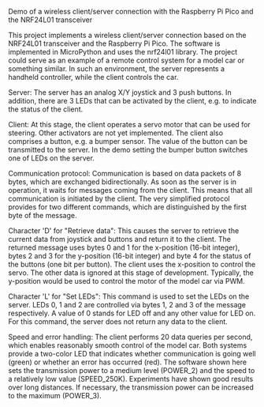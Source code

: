 Demo of a wireless client/server connection with the Raspberry Pi Pico and the NRF24L01 transceiver

This project implements a wireless client/server connection based on the NRF24L01 transceiver and the Raspberry Pi Pico. The software is implemented in MicroPython and uses the nrf24l01 library. The project could serve as an example of a remote control system for a model car or something similar. In such an environment, the server represents a handheld controller, while the client controls the car. 

Server: The server has an analog X/Y joystick and 3 push buttons. In addition, there are 3 LEDs that can be activated by the client, e.g. to indicate the status of the client.

Client: At this stage, the client operates a servo motor that can be used for steering. Other activators are not yet implemented. The client also comprises a button, e.g. a bumper sensor. The value of the button can be transmitted to the server. In the demo setting the bumper button switches one of LEDs on the server.

Communication protocol: Communication is based on data packets of 8 bytes, which are exchanged bidirectionally. As soon as the server is in operation, it waits for messages coming from the client. This means that all communication is initiated by the client. The very simplified protocol provides for two different commands, which are distinguished by the first byte of the message. 

Character 'D' for "Retrieve data": This causes the server to retrieve the current data from joystick and buttons and return it to the client. The returned message uses bytes 0 and 1 for the x-position (16-bit integer), bytes 2 and 3 for the y-position (16-bit integer) and byte 4 for the status of the buttons (one bit per button). The client uses the x-position to control the servo. The other data is ignored at this stage of development. Typically, the y-position would be used to control the motor of the model car via PWM.

Character 'L' for "Set LEDs": This command is used to set the LEDs on the server. LEDs 0, 1 and 2 are controlled via bytes 1, 2 and 3 of the message respectively. A value of 0 stands for LED off and any other value for LED on. For this command, the server does not return any data to the client.

Speed and error handling: The client performs 20 data queries per second, which enables reasonably smooth control of the model car. Both systems provide a two-color LED that indicates whether communication is going well (green) or whether an error has occurred (red). The software shown here sets the transmission power to a medium level (POWER_2) and the speed to a relatively low value (SPEED_250K). Experiments have shown good results over long distances. If necessary, the transmission power can be increased to the maximum (POWER_3).

